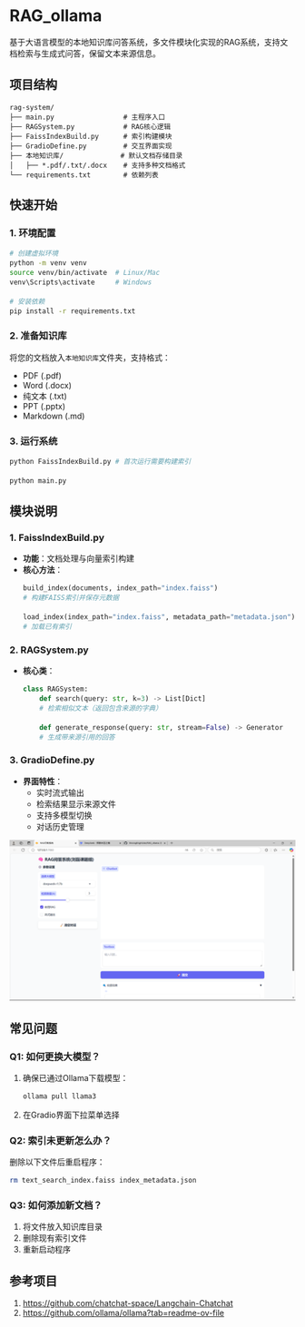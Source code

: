 # RAG_ollama
基于大语言模型的本地知识库问答系统，多文件模块化实现的RAG系统，支持文档检索与生成式问答，保留文本来源信息。

## 项目结构

```
rag-system/
├── main.py                 # 主程序入口
├── RAGSystem.py            # RAG核心逻辑
├── FaissIndexBuild.py      # 索引构建模块
├── GradioDefine.py         # 交互界面实现
├── 本地知识库/              # 默认文档存储目录
│   ├── *.pdf/.txt/.docx    # 支持多种文档格式
└── requirements.txt        # 依赖列表
```

## 快速开始

### 1. 环境配置

```bash
# 创建虚拟环境
python -m venv venv
source venv/bin/activate  # Linux/Mac
venv\Scripts\activate     # Windows

# 安装依赖
pip install -r requirements.txt
```

### 2. 准备知识库

将您的文档放入`本地知识库`文件夹，支持格式：
- PDF (.pdf)
- Word (.docx)
- 纯文本 (.txt)
- PPT (.pptx)
- Markdown (.md)

### 3. 运行系统

```bash
python FaissIndexBuild.py # 首次运行需要构建索引

python main.py
```

## 模块说明

### 1. FaissIndexBuild.py

- **功能**：文档处理与向量索引构建
- **核心方法**：
  ```python
  build_index(documents, index_path="index.faiss")
  # 构建FAISS索引并保存元数据
  
  load_index(index_path="index.faiss", metadata_path="metadata.json")
  # 加载已有索引
  ```

### 2. RAGSystem.py

- **核心类**：
  ```python
  class RAGSystem:
      def search(query: str, k=3) -> List[Dict]
      # 检索相似文本（返回包含来源的字典）
      
      def generate_response(query: str, stream=False) -> Generator
      # 生成带来源引用的回答
  ```

### 3. GradioDefine.py

- **界面特性**：
  - 实时流式输出
  - 检索结果显示来源文件
  - 支持多模型切换
  - 对话历史管理

![界面截图](ui_screenshot.png)

## 常见问题

### Q1: 如何更换大模型？
1. 确保已通过Ollama下载模型：
   ```bash
   ollama pull llama3
   ```
2. 在Gradio界面下拉菜单选择

### Q2: 索引未更新怎么办？
删除以下文件后重启程序：
```bash
rm text_search_index.faiss index_metadata.json
```

### Q3: 如何添加新文档？
1. 将文件放入知识库目录
2. 删除现有索引文件
3. 重新启动程序

## 参考项目
1. https://github.com/chatchat-space/Langchain-Chatchat
2. https://github.com/ollama/ollama?tab=readme-ov-file


